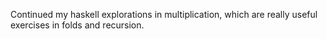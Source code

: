 Continued my haskell explorations in multiplication, which are really useful exercises in folds and recursion.